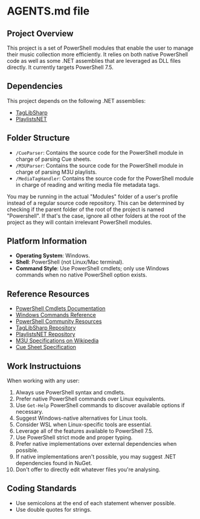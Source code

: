 # AGENTS.md file

## Project Overview

This project is a set of PowerShell modules that enable the user to manage their music collection more efficiently. It relies on both native PowerShell code as well as some .NET assemblies that are leveraged as DLL files directly. It currently targets PowerShell 7.5.

## Dependencies

This project depends on the following .NET assemblies:

- [TagLibSharp](https://www.nuget.org/packages/TagLibSharp)
- [PlaylistsNET](https://www.nuget.org/packages/PlaylistsNET)

## Folder Structure

- `/CueParser`: Contains the source code for the PowerShell module in charge of parsing Cue sheets.
- `/M3UParser`: Contains the source code for the PowerShell module in charge of parsing M3U playlists.
- `/MediaTagHandler`: Contains the source code for the PowerShell module in charge of reading and writing media file metadata tags.

You may be running in the actual "Modules" folder of a user's profile instead of a regular source code repository. This can be determined by checking if the parent folder of the root of the project is named "Powershell". If that's the case, ignore all other folders at the root of the project as they will contain irrelevant PowerShell modules.

## Platform Information

- **Operating System**: Windows.
- **Shell**: PowerShell (not Linux/Mac terminal).
- **Command Style**: Use PowerShell cmdlets; only use Windows commands when no native PowerShell option exists.

## Reference Resources

- [PowerShell Cmdlets Documentation](https://learn.microsoft.com/en-us/powershell/module/microsoft.powershell.core/?view=powershell-7.4)
- [Windows Commands Reference](https://learn.microsoft.com/en-us/windows-server/administration/windows-commands/windows-commands)
- [PowerShell Community Resources](https://www.pdq.com/powershell/)
- [TagLibSharp Repository](https://github.com/mono/taglib-sharp)
- [PlaylistsNET Repository](https://github.com/tmk907/PlaylistsNET)
- [M3U Specifications on Wikipedia](https://en.wikipedia.org/wiki/M3U)
- [Cue Sheet Specification](https://wyday.com/cuesharp/specification.php)

## Work Instructuions

When working with any user:

1. Always use PowerShell syntax and cmdlets.
2. Prefer native PowerShell commands over Linux equivalents.
3. Use `Get-Help` PowerShell commands to discover available options if necessary.
4. Suggest Windows-native alternatives for Linux tools.
5. Consider WSL when Linux-specific tools are essential.
6. Leverage all of the features available to PowerShell 7.5.
7. Use PowerShell strict mode and proper typing.
8. Prefer native implementations over external dependencies when possible.
9. If native implementations aren't possible, you may suggest .NET dependencies found in NuGet.
10. Don't offer to directly edit whatever files you're analysing.

## Coding Standards

- Use semicolons at the end of each statement whenver possible.
- Use double quotes for strings.
